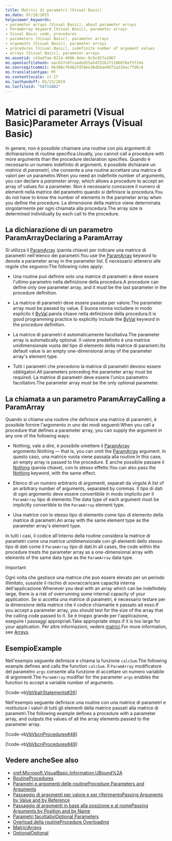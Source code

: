 ```yaml
---
title: Matrici di parametri (Visual Basic)
ms.date: 07/20/2015
helpviewer_keywords:
- parameter arrays [Visual Basic], about parameter arrays
- ParamArray keyword [Visual Basic], parameter arrays
- Visual Basic code, procedures
- parameters [Visual Basic], parameter arrays
- arguments [Visual Basic], parameter arrays
- procedures [Visual Basic], indefinite number of argument values
- arrays [Visual Basic], parameter arrays
ms.assetid: c43edfae-9114-4096-9ebc-8c5c957a1067
ms.openlocfilehash: eac637c0fcaaded25a54332b2f1188876ef5f29a
ms.sourcegitcommit: 6b308cf6d627d78ee36dbbae8972a310ac7fd6c8
ms.translationtype: MT
ms.contentlocale: it-IT
ms.lasthandoff: 01/23/2019
ms.locfileid: "54711882"
---
```

# <a name="parameter-arrays-visual-basic"></a><span data-ttu-id="0bb79-102">Matrici di parametri (Visual Basic)</span><span class="sxs-lookup"><span data-stu-id="0bb79-102">Parameter Arrays (Visual Basic)</span></span>
<span data-ttu-id="0bb79-103">In genere, non è possibile chiamare una routine con più argomenti di dichiarazione di routine specifica.</span><span class="sxs-lookup"><span data-stu-id="0bb79-103">Usually, you cannot call a procedure with more arguments than the procedure declaration specifies.</span></span> <span data-ttu-id="0bb79-104">Quando è necessario un numero indefinito di argomenti, è possibile dichiarare un *matrice di parametri*, che consente a una routine accettare una matrice di valori per un parametro.</span><span class="sxs-lookup"><span data-stu-id="0bb79-104">When you need an indefinite number of arguments, you can declare a *parameter array*, which allows a procedure to accept an array of values for a parameter.</span></span> <span data-ttu-id="0bb79-105">Non è necessario conoscere il numero di elementi nella matrice del parametro quando si definisce la procedura.</span><span class="sxs-lookup"><span data-stu-id="0bb79-105">You do not have to know the number of elements in the parameter array when you define the procedure.</span></span> <span data-ttu-id="0bb79-106">La dimensione della matrice viene determinata singolarmente per ogni chiamata alla procedura.</span><span class="sxs-lookup"><span data-stu-id="0bb79-106">The array size is determined individually by each call to the procedure.</span></span>  
  
## <a name="declaring-a-paramarray"></a><span data-ttu-id="0bb79-107">La dichiarazione di un parametro ParamArray</span><span class="sxs-lookup"><span data-stu-id="0bb79-107">Declaring a ParamArray</span></span>  
 <span data-ttu-id="0bb79-108">Si utilizza il [ParamArray](../../../../visual-basic/language-reference/modifiers/paramarray.md) (parola chiave) per indicare una matrice di parametri nell'elenco dei parametri.</span><span class="sxs-lookup"><span data-stu-id="0bb79-108">You use the [ParamArray](../../../../visual-basic/language-reference/modifiers/paramarray.md) keyword to denote a parameter array in the parameter list.</span></span> <span data-ttu-id="0bb79-109">È necessario attenersi alle regole che seguono:</span><span class="sxs-lookup"><span data-stu-id="0bb79-109">The following rules apply:</span></span>  
  
-   <span data-ttu-id="0bb79-110">Una routine può definire solo una matrice di parametri e deve essere l'ultimo parametro nella definizione della procedura.</span><span class="sxs-lookup"><span data-stu-id="0bb79-110">A procedure can define only one parameter array, and it must be the last parameter in the procedure definition.</span></span>  
  
-   <span data-ttu-id="0bb79-111">La matrice di parametri deve essere passata per valore.</span><span class="sxs-lookup"><span data-stu-id="0bb79-111">The parameter array must be passed by value.</span></span> <span data-ttu-id="0bb79-112">È buona norma includere in modo esplicito il [ByVal](../../../../visual-basic/language-reference/modifiers/byval.md) parola chiave nella definizione della procedura.</span><span class="sxs-lookup"><span data-stu-id="0bb79-112">It is good programming practice to explicitly include the [ByVal](../../../../visual-basic/language-reference/modifiers/byval.md) keyword in the procedure definition.</span></span>  
  
-   <span data-ttu-id="0bb79-113">La matrice di parametri è automaticamente facoltativa.</span><span class="sxs-lookup"><span data-stu-id="0bb79-113">The parameter array is automatically optional.</span></span> <span data-ttu-id="0bb79-114">Il valore predefinito è una matrice unidimensionale vuota del tipo di elemento della matrice di parametri.</span><span class="sxs-lookup"><span data-stu-id="0bb79-114">Its default value is an empty one-dimensional array of the parameter array's element type.</span></span>  
  
-   <span data-ttu-id="0bb79-115">Tutti i parametri che precedono la matrice di parametri devono essere obbligatori.</span><span class="sxs-lookup"><span data-stu-id="0bb79-115">All parameters preceding the parameter array must be required.</span></span> <span data-ttu-id="0bb79-116">La matrice di parametri deve essere l'unico parametro facoltativo.</span><span class="sxs-lookup"><span data-stu-id="0bb79-116">The parameter array must be the only optional parameter.</span></span>  
  
## <a name="calling-a-paramarray"></a><span data-ttu-id="0bb79-117">La chiamata a un parametro ParamArray</span><span class="sxs-lookup"><span data-stu-id="0bb79-117">Calling a ParamArray</span></span>  
 <span data-ttu-id="0bb79-118">Quando si chiama una routine che definisce una matrice di parametri, è possibile fornire l'argomento in uno dei modi seguenti:</span><span class="sxs-lookup"><span data-stu-id="0bb79-118">When you call a procedure that defines a parameter array, you can supply the argument in any one of the following ways:</span></span>  
  
-   <span data-ttu-id="0bb79-119">Nothing, vale a dire, è possibile omettere il [ParamArray](../../../../visual-basic/language-reference/modifiers/paramarray.md) argomento.</span><span class="sxs-lookup"><span data-stu-id="0bb79-119">Nothing — that is, you can omit the [ParamArray](../../../../visual-basic/language-reference/modifiers/paramarray.md) argument.</span></span> <span data-ttu-id="0bb79-120">In questo caso, una matrice vuota viene passata alla routine.</span><span class="sxs-lookup"><span data-stu-id="0bb79-120">In this case, an empty array is passed to the procedure.</span></span> <span data-ttu-id="0bb79-121">È anche possibile passare il [Nothing](../../../../visual-basic/language-reference/nothing.md) (parola chiave), con lo stesso effetto.</span><span class="sxs-lookup"><span data-stu-id="0bb79-121">You can also pass the [Nothing](../../../../visual-basic/language-reference/nothing.md) keyword, with the same effect.</span></span>  
  
-   <span data-ttu-id="0bb79-122">Elenco di un numero arbitrario di argomenti, separati da virgole.</span><span class="sxs-lookup"><span data-stu-id="0bb79-122">A list of an arbitrary number of arguments, separated by commas.</span></span> <span data-ttu-id="0bb79-123">Il tipo di dati di ogni argomento deve essere convertibile in modo implicito per il `ParamArray` tipo di elemento.</span><span class="sxs-lookup"><span data-stu-id="0bb79-123">The data type of each argument must be implicitly convertible to the `ParamArray` element type.</span></span>  
  
-   <span data-ttu-id="0bb79-124">Una matrice con lo stesso tipo di elemento come tipo di elemento della matrice di parametri.</span><span class="sxs-lookup"><span data-stu-id="0bb79-124">An array with the same element type as the parameter array's element type.</span></span>  
  
 <span data-ttu-id="0bb79-125">In tutti i casi, il codice all'interno della routine considera la matrice di parametri come una matrice unidimensionale con gli elementi dello stesso tipo di dati come il `ParamArray` tipo di dati.</span><span class="sxs-lookup"><span data-stu-id="0bb79-125">In all cases, the code within the procedure treats the parameter array as a one-dimensional array with elements of the same data type as the `ParamArray` data type.</span></span>  
  
> [!IMPORTANT]
>  <span data-ttu-id="0bb79-126">Ogni volta che gestisce una matrice che può essere elevato per un periodo illimitato, sussiste il rischio di sovraccaricare capacità interna dell'applicazione.</span><span class="sxs-lookup"><span data-stu-id="0bb79-126">Whenever you deal with an array which can be indefinitely large, there is a risk of overrunning some internal capacity of your application.</span></span> <span data-ttu-id="0bb79-127">Se si accetta una matrice di parametri, è necessario testare per la dimensione della matrice che il codice chiamante è passato ad esso.</span><span class="sxs-lookup"><span data-stu-id="0bb79-127">If you accept a parameter array, you should test for the size of the array that the calling code passed to it.</span></span> <span data-ttu-id="0bb79-128">Se è troppo grande per l'applicazione, eseguire i passaggi appropriati.</span><span class="sxs-lookup"><span data-stu-id="0bb79-128">Take appropriate steps if it is too large for your application.</span></span> <span data-ttu-id="0bb79-129">Per altre informazioni, vedere [matrici](../../../../visual-basic/programming-guide/language-features/arrays/index.md).</span><span class="sxs-lookup"><span data-stu-id="0bb79-129">For more information, see [Arrays](../../../../visual-basic/programming-guide/language-features/arrays/index.md).</span></span>  
  
## <a name="example"></a><span data-ttu-id="0bb79-130">Esempio</span><span class="sxs-lookup"><span data-stu-id="0bb79-130">Example</span></span>  
 <span data-ttu-id="0bb79-131">Nell'esempio seguente definisce e chiama la funzione `calcSum`.</span><span class="sxs-lookup"><span data-stu-id="0bb79-131">The following example defines and calls the function `calcSum`.</span></span> <span data-ttu-id="0bb79-132">Il `ParamArray` modificatore del parametro `args` consente alla funzione di accettare un numero variabile di argomenti.</span><span class="sxs-lookup"><span data-stu-id="0bb79-132">The `ParamArray` modifier for the parameter `args` enables the function to accept a variable number of arguments.</span></span>  
  
 [!code-vb[VbVbalrStatements#26](../../../../visual-basic/language-reference/error-messages/codesnippet/VisualBasic/parameter-arrays_1.vb)]  
  
 <span data-ttu-id="0bb79-133">Nell'esempio seguente definisce una routine con una matrice di parametri e restituisce i valori di tutti gli elementi della matrice passati alla matrice di parametri.</span><span class="sxs-lookup"><span data-stu-id="0bb79-133">The following example defines a procedure with a parameter array, and outputs the values of all the array elements passed to the parameter array.</span></span>  
  
 [!code-vb[VbVbcnProcedures#48](./codesnippet/VisualBasic/parameter-arrays_2.vb)]  
  
 [!code-vb[VbVbcnProcedures#49](./codesnippet/VisualBasic/parameter-arrays_3.vb)]  
  
## <a name="see-also"></a><span data-ttu-id="0bb79-134">Vedere anche</span><span class="sxs-lookup"><span data-stu-id="0bb79-134">See also</span></span>
- <xref:Microsoft.VisualBasic.Information.UBound%2A>
- [<span data-ttu-id="0bb79-135">Routine</span><span class="sxs-lookup"><span data-stu-id="0bb79-135">Procedures</span></span>](./index.md)
- [<span data-ttu-id="0bb79-136">Parametri e argomenti delle routine</span><span class="sxs-lookup"><span data-stu-id="0bb79-136">Procedure Parameters and Arguments</span></span>](./procedure-parameters-and-arguments.md)
- [<span data-ttu-id="0bb79-137">Passaggio di argomenti per valore e per riferimento</span><span class="sxs-lookup"><span data-stu-id="0bb79-137">Passing Arguments by Value and by Reference</span></span>](./passing-arguments-by-value-and-by-reference.md)
- [<span data-ttu-id="0bb79-138">Passaggio di argomenti in base alla posizione e al nome</span><span class="sxs-lookup"><span data-stu-id="0bb79-138">Passing Arguments by Position and by Name</span></span>](./passing-arguments-by-position-and-by-name.md)
- [<span data-ttu-id="0bb79-139">Parametri facoltativi</span><span class="sxs-lookup"><span data-stu-id="0bb79-139">Optional Parameters</span></span>](./optional-parameters.md)
- [<span data-ttu-id="0bb79-140">Overload della routine</span><span class="sxs-lookup"><span data-stu-id="0bb79-140">Procedure Overloading</span></span>](./procedure-overloading.md)
- [<span data-ttu-id="0bb79-141">Matrici</span><span class="sxs-lookup"><span data-stu-id="0bb79-141">Arrays</span></span>](../../../../visual-basic/programming-guide/language-features/arrays/index.md)
- [<span data-ttu-id="0bb79-142">Optional</span><span class="sxs-lookup"><span data-stu-id="0bb79-142">Optional</span></span>](../../../../visual-basic/language-reference/modifiers/optional.md)
